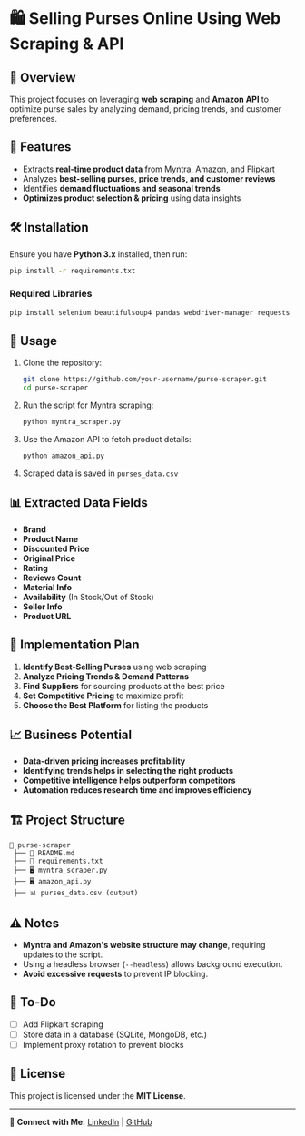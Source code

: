 # 🛍️ Selling Purses Online Using Web Scraping & API

## 📌 Overview
This project focuses on leveraging **web scraping** and **Amazon API** to optimize purse sales by analyzing demand, pricing trends, and customer preferences.

## 🚀 Features
- Extracts **real-time product data** from Myntra, Amazon, and Flipkart
- Analyzes **best-selling purses, price trends, and customer reviews**
- Identifies **demand fluctuations and seasonal trends**
- **Optimizes product selection & pricing** using data insights

## 🛠️ Installation
Ensure you have **Python 3.x** installed, then run:

```bash
pip install -r requirements.txt
```

### **Required Libraries**
```bash
pip install selenium beautifulsoup4 pandas webdriver-manager requests
```

## 🔧 Usage
1. Clone the repository:
   ```bash
   git clone https://github.com/your-username/purse-scraper.git
   cd purse-scraper
   ```
2. Run the script for Myntra scraping:
   ```bash
   python myntra_scraper.py
   ```
3. Use the Amazon API to fetch product details:
   ```bash
   python amazon_api.py
   ```
4. Scraped data is saved in `purses_data.csv`

## 📊 Extracted Data Fields
- **Brand**
- **Product Name**
- **Discounted Price**
- **Original Price**
- **Rating**
- **Reviews Count**
- **Material Info**
- **Availability** (In Stock/Out of Stock)
- **Seller Info**
- **Product URL**

## 🔄 Implementation Plan
1. **Identify Best-Selling Purses** using web scraping
2. **Analyze Pricing Trends & Demand Patterns**
3. **Find Suppliers** for sourcing products at the best price
4. **Set Competitive Pricing** to maximize profit
5. **Choose the Best Platform** for listing the products

## 📈 Business Potential
- **Data-driven pricing increases profitability**
- **Identifying trends helps in selecting the right products**
- **Competitive intelligence helps outperform competitors**
- **Automation reduces research time and improves efficiency**

## 🏗️ Project Structure
```
📂 purse-scraper
 ├── 📝 README.md
 ├── 📜 requirements.txt
 ├── 🖥️ myntra_scraper.py
 ├── 🖥️ amazon_api.py
 ├── 📊 purses_data.csv (output)
```

## ⚠️ Notes
- **Myntra and Amazon's website structure may change**, requiring updates to the script.
- Using a headless browser (`--headless`) allows background execution.
- **Avoid excessive requests** to prevent IP blocking.

## 📌 To-Do
- [ ] Add Flipkart scraping
- [ ] Store data in a database (SQLite, MongoDB, etc.)
- [ ] Implement proxy rotation to prevent blocks

## 📄 License
This project is licensed under the **MIT License**.

---

🔗 **Connect with Me:** [LinkedIn](https://www.linkedin.com/in/aryan-paritosh/) | [GitHub](https://github.com/aryan-paritosh)


